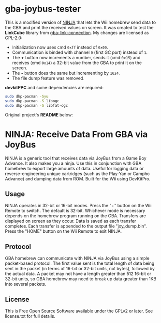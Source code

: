 # gba-joybus-tester

This is a modified version of [NINJA](https://github.com/shonumi/ninja) that lets the Wii homebrew send data to the GBA and print the received values on screen. It was created to test the **LinkCube** library from [gba-link-connection](https://github.com/afska/gba-link-connection). My changes are licensed as GPL-2.0:
- Initialization now uses cmd `0xff` instead of `0x00`.
- Communication is binded with channel `0` (first GC port) instead of `1`.
- The **+** button now increments a number, sends it (cmd `0x15`) and receives (cmd `0x14`) a 32-bit value from the GBA to print it on the screen.
- The **-** button does the same but incrementing by `1024`.
- The file dump feature was removed.

**devkitPPC** and some dependencies are required:

```bash
sudo dkp-pacman -Syu
sudo dkp-pacman -S libogc
sudo dkp-pacman -S libfat-ogc
```

Original project's **README** below:

# NINJA: Receive Data From GBA via JoyBus

NINJA is a generic tool that receives data via JoyBus from a Game Boy Advance. It also makes you a ninja. Use this in conjunction with GBA homebrew to export large amounts of data. Useful for logging data or reverse-engineering unique cartridges (such as the Play-Yan or Campho Advance) and dumping data from ROM. Built for the Wii using DevKitPro.

## Usage
NINJA operates in 32-bit or 16-bit modes. Press the "+" button on the Wii Remote to switch. The default is 32-bit. Whichever mode is necessary depends on the homebrew program running on the GBA. Transfers are displayed on screen as they occur. Data is saved as each transfer completes. Each transfer is appended to the output file "joy_dump.bin". Press the "HOME" button on the Wii Remote to exit NINJA.

## Protocol
GBA homebrew can communicate with NINJA via JoyBus using a simple packet-based protocol. The first value sent is the total length of data being sent in the packet (in terms of 16-bit or 32-bit units, not bytes), followed by the actual data. A packet may not have a length greater than 512 16-bit or 32-bit units, so GBA homebrew may need to break up data greater than 1KB into several packets.

## License
This is Free Open Source Software available under the GPLv2 or later. See license.txt for full details.
